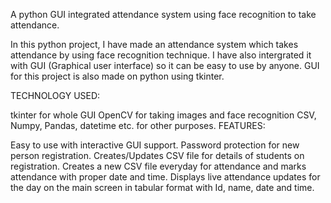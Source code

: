 A python GUI integrated attendance system using face recognition to take attendance.

In this python project, I have made an attendance system which takes attendance by using face recognition technique. I have also intergrated it with GUI (Graphical user interface) so it can be easy to use by anyone. GUI for this project is also made on python using tkinter.

TECHNOLOGY USED:

tkinter for whole GUI
OpenCV for taking images and face recognition
CSV, Numpy, Pandas, datetime etc. for other purposes.
FEATURES:

Easy to use with interactive GUI support.
Password protection for new person registration.
Creates/Updates CSV file for details of students on registration.
Creates a new CSV file everyday for attendance and marks attendance with proper date and time.
Displays live attendance updates for the day on the main screen in tabular format with Id, name, date and time.
